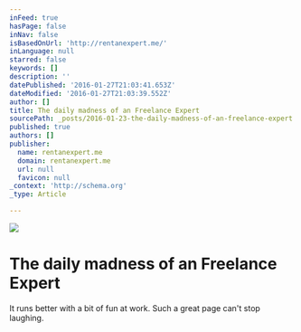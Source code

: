 ```yaml
---
inFeed: true
hasPage: false
inNav: false
isBasedOnUrl: 'http://rentanexpert.me/'
inLanguage: null
starred: false
keywords: []
description: ''
datePublished: '2016-01-27T21:03:41.653Z'
dateModified: '2016-01-27T21:03:39.552Z'
author: []
title: The daily madness of an Freelance Expert
sourcePath: _posts/2016-01-23-the-daily-madness-of-an-freelance-expert.md
published: true
authors: []
publisher:
  name: rentanexpert.me
  domain: rentanexpert.me
  url: null
  favicon: null
_context: 'http://schema.org'
_type: Article

---
```

![](https://s3-us-west-2.amazonaws.com/the-grid-img/p/683a7117d456cd8a5623e2049ffdec3da735cb74.gif)

# The daily madness of an Freelance Expert

It runs better with a bit of fun at work. Such a great page can't stop laughing.